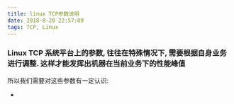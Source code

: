 ```yaml
---
title: linux TCP参数说明
date: 2018-8-20 22:57:09
tags: TCP, Linux
---
```

### Linux TCP 系统平台上的参数, 往往在特殊情况下, 需要根据自身业务进行调整. 这样才能发挥出机器在当前业务下的性能峰值
所以我们需要对这些参数有一定认识:

* 

